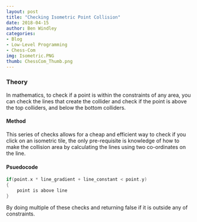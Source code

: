 ```yaml
---
layout: post
title: "Checking Isometric Point Collision"
date: 2018-04-15
author: Ben Windley
categories:
- Blog
- Low-Level Programming
- Chess-Com
img: Isometric.PNG
thumb: ChessCom_Thumb.png
---
```

<!--more-->
### Theory

In mathematics, to check if a point is within the constraints of any area, you can check the lines that create the collider and check if the point is above the top colliders, and below the bottom colliders. 

#### Method

This series of checks allows for a cheap and efficient way to check if you click on an isometric tile, the only pre-requisite is knowledge of how to make the collision area by calculating the lines using two co-ordinates on the line.

#### Psuedocode

```C++
if(point.x * line_gradient + line_constant < point.y)
{
    point is above line
}
```
By doing multiple of these checks and returning false if it is outside any of constraints.